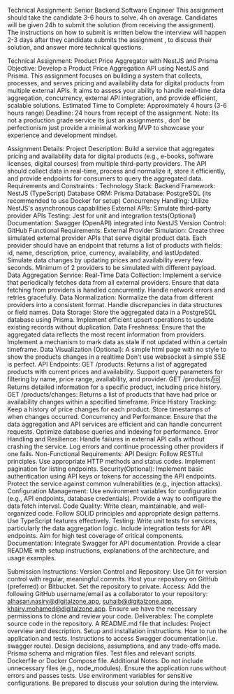 Technical Assignment: Senior Backend Software Engineer
This assignment should take the candidate 3-6 hours to solve. 4h on average.
Candidates will be given 24h to submit the solution (from receiving the assignment).
The instructions on how to submit is written below
the interview will happen 2-3 days after they candidate submits the assignment , to discuss their solution, and answer more technical questions.

Technical Assignment: Product Price Aggregator with NestJS and Prisma
Objective:
Develop a Product Price Aggregation API using NestJS and Prisma. This assignment focuses on building a system that collects, processes, and serves pricing and availability data for digital products from multiple external APIs. It aims to assess your ability to handle real-time data aggregation, concurrency, external API integration, and provide efficient, scalable solutions.
Estimated Time to Complete: Approximately 4 hours (3-6 hours range)
Deadline: 24 hours from receipt of the assignment.
Note: Its not a production grade service its just an assignments , don’ be perfectionism just provide a minimal working MVP to showcase your experience and development mindset.

Assignment Details:
Project Description:
Build a service that aggregates pricing and availability data for digital products (e.g., e-books, software licenses, digital courses) from multiple third-party providers. The API should collect data in real-time, process and normalize it, store it efficiently, and provide endpoints for consumers to query the aggregated data.
Requirements and Constraints :
Technology Stack:
Backend Framework: NestJS (TypeScript)
Database ORM: Prisma
Database: PostgreSQL (its recommended to use Docker for setup)
Concurrency Handling: Utilize NestJS's asynchronous capabilities
External APIs: Simulate third-party provider APIs
Testing: Jest for unit and integration tests(Optional)
Documentation: Swagger (OpenAPI) integrated into NestJS
Version Control: GitHub
Functional Requirements:
External Provider Simulation:
Create three simulated external provider APIs that serve digital product data.
Each provider should have an endpoint that returns a list of products with fields: id, name, description, price, currency, availability, and lastUpdated.
Simulate data changes by updating prices and availability every few seconds.
Minimum of 2 providers to be simulated with different payload.
Data Aggregation Service:
Real-Time Data Collection:
Implement a service that periodically fetches data from all external providers.
Ensure that data fetching from providers is handled concurrently.
Handle network errors and retries gracefully.
Data Normalization:
Normalize the data from different providers into a consistent format.
Handle discrepancies in data structures or field names.
Data Storage:
Store the aggregated data in a PostgreSQL database using Prisma.
Implement efficient upsert operations to update existing records without duplication.
Data Freshness:
Ensure that the aggregated data reflects the most recent information from providers.
Implement a mechanism to mark data as stale if not updated within a certain timeframe.
Data Visualization (Optional):
A simple html page with no style to show the products changes in a realtime
Don’t use websocket a simple SSE is perfect.
API Endpoints:
GET /products:
Returns a list of aggregated products with current prices and availability.
Support query parameters for filtering by name, price range, availability, and provider.
GET /products/:id:
Returns detailed information for a specific product, including price history.
GET /products/changes:
Returns a list of products that have had price or availability changes within a specified timeframe.
Price History Tracking:
Keep a history of price changes for each product.
Store timestamps of when changes occurred.
Concurrency and Performance:
Ensure that the data aggregation and API services are efficient and can handle concurrent requests.
Optimize database queries and indexing for performance.
Error Handling and Resilience:
Handle failures in external API calls without crashing the service.
Log errors and continue processing other providers if one fails.
Non-Functional Requirements:
API Design:
Follow RESTful principles.
Use appropriate HTTP methods and status codes.
Implement pagination for listing endpoints.
Security(Optional):
Implement basic authentication using API keys or tokens for accessing the API endpoints.
Protect the service against common vulnerabilities (e.g., injection attacks).
Configuration Management:
Use environment variables for configuration (e.g., API endpoints, database credentials).
Provide a way to configure the data fetch interval.
Code Quality:
Write clean, maintainable, and well-organized code.
Follow SOLID principles and appropriate design patterns.
Use TypeScript features effectively.
Testing:
Write unit tests for services, particularly the data aggregation logic.
Include integration tests for API endpoints.
Aim for high test coverage of critical components.
Documentation:
Integrate Swagger for API documentation.
Provide a clear README with setup instructions, explanations of the architecture, and usage examples.

Submission Instructions:
Version Control and Repository:
Use Git for version control with regular, meaningful commits.
Host your repository on GitHub (preferred) or Bitbucket.
Set the repository to private.
Access:
Add the following GitHub username/email as a collaborator to your repository: alhasan.nasiry@digitalzone.app, suhaib@digitalzone.app, khairy.mohamed@digitalzone.app.
Ensure we have the necessary permissions to clone and review your code.
Deliverables:
The complete source code in the repository.
A README.md file that includes:
Project overview and description.
Setup and installation instructions.
How to run the application and tests.
Instructions to access Swagger documentation(i.e. swagger route).
Design decisions, assumptions, and any trade-offs made.
Prisma schema and migration files.
Test files and relevant scripts.
Dockerfile or Docker Compose file.
Additional Notes:
Do not include unnecessary files (e.g., node_modules).
Ensure the application runs without errors and passes tests.
Use environment variables for sensitive configurations.
Be prepared to discuss your solution during the interview.

